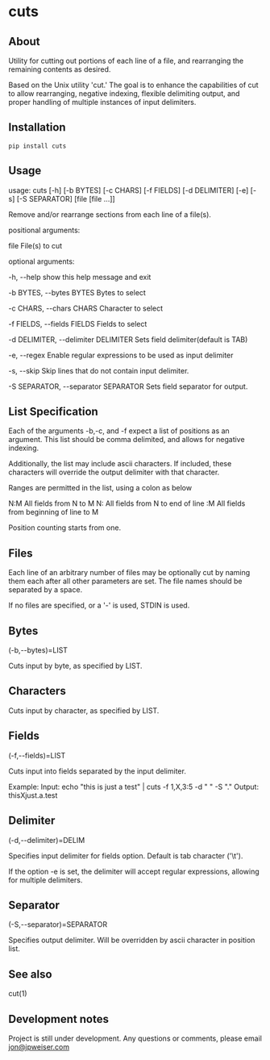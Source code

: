 # cuts
## About

Utility for cutting out portions of each line of a file, and rearranging the
remaining contents as desired.

Based on the Unix utility 'cut.' The goal is to enhance the capabilities of cut to allow rearranging, negative indexing, flexible delimiting output, and proper handling of multiple instances of input
delimiters.

## Installation
    pip install cuts

## Usage

usage: cuts [-h] [-b BYTES] [-c CHARS] [-f FIELDS] [-d DELIMITER] [-e] [-s]
            [-S SEPARATOR]
            [file [file ...]]

Remove and/or rearrange sections from each line of a file(s).

positional arguments:

  file                                  File(s) to cut

optional arguments:

  -h, --help                            show this help message and exit

  -b BYTES, --bytes BYTES               Bytes to select

  -c CHARS, --chars CHARS               Character to select

  -f FIELDS, --fields FIELDS            Fields to select

  -d DELIMITER, --delimiter DELIMITER   Sets field delimiter(default is TAB)

  -e, --regex                           Enable regular expressions to be used as input delimiter

  -s, --skip                            Skip lines that do not contain input delimiter.

  -S SEPARATOR, --separator SEPARATOR   Sets field separator for output.

## List Specification

Each of the arguments -b,-c, and -f expect a list of positions as an argument.
This list should be comma delimited, and allows for negative indexing.

Additionally, the list may include ascii characters. If included, these
characters will override the output delimiter with that character.

Ranges are permitted in the list, using a colon as below

N:M    All fields from N to M
N:     All fields from N to end of line
:M     All fields from beginning of line to M

Position counting starts from one.

## Files

Each line of an arbitrary number of files may be optionally cut by naming them
each after all other parameters are set. The file names should be separated by
a space.

If no files are specified, or a '-' is used, STDIN is used.

## Bytes
(-b,--bytes)=LIST

Cuts input by byte, as specified by LIST.

## Characters

Cuts input by character, as specified by LIST.

## Fields
(-f,--fields)=LIST

Cuts input into fields separated by the input delimiter.

Example:
    Input:
        echo "this is just a test" | cuts -f 1,X,3:5 -d " " -S "."
    Output:
        thisXjust.a.test

## Delimiter
(-d,--delimiter)=DELIM

Specifies input delimiter for fields option. Default is tab character ('\t').

If the option -e is set, the delimiter will accept regular expressions,
allowing for multiple delimiters.

## Separator
(-S,--separator)=SEPARATOR

Specifies output delimiter. Will be overridden by ascii character in position
list.

## See also
cut(1)

## Development notes
Project is still under development. Any questions or comments, please email
jon@jpweiser.com
